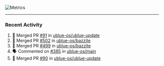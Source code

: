 ![Metrics](https://metrics.lecoq.io/KyleGospo?template=classic&base=header%2C%20activity%2C%20community%2C%20repositories%2C%20metadata&base.indepth=false&base.hireable=false&base.skip=false&config.timezone=America%2FLos_Angeles)

---
### Recent Activity
<!--START_SECTION:activity-->
1. 🎉 Merged PR [#91](https://github.com/ublue-os/ublue-update/pull/91) in [ublue-os/ublue-update](https://github.com/ublue-os/ublue-update)
2. 🎉 Merged PR [#502](https://github.com/ublue-os/bazzite/pull/502) in [ublue-os/bazzite](https://github.com/ublue-os/bazzite)
3. 🎉 Merged PR [#499](https://github.com/ublue-os/bazzite/pull/499) in [ublue-os/bazzite](https://github.com/ublue-os/bazzite)
4. 🗣 Commented on [#385](https://github.com/ublue-os/main/pull/385#issuecomment-1791835250) in [ublue-os/main](https://github.com/ublue-os/main)
5. 🎉 Merged PR [#90](https://github.com/ublue-os/ublue-update/pull/90) in [ublue-os/ublue-update](https://github.com/ublue-os/ublue-update)
<!--END_SECTION:activity-->
